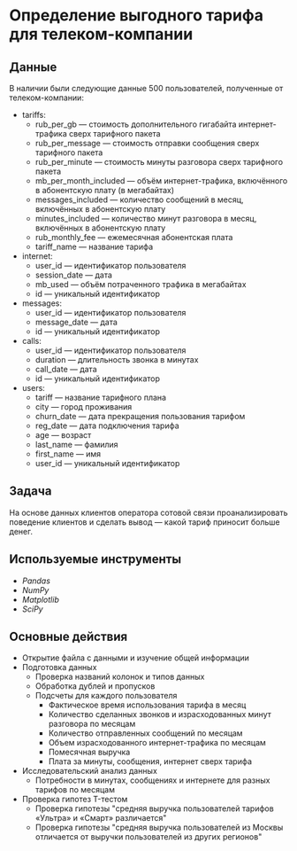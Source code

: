 # Определение выгодного тарифа для телеком-компании

## Данные

В наличии были следующие данные 500 пользователей, полученные от телеком-компании:
- tariffs:
    - rub_per_gb — стоимость дополнительного гигабайта интернет-трафика сверх тарифного пакета
    - rub_per_message — стоимость отправки сообщения сверх тарифного пакета
    - rub_per_minute — стоимость минуты разговора сверх тарифного пакета
    - mb_per_month_included — объём интернет-трафика, включённого в абонентскую плату (в мегабайтах)
    - messages_included — количество сообщений в месяц, включённых в абонентскую плату
    - minutes_included — количество минут разговора в месяц, включённых в абонентскую плату
    - rub_monthly_fee — ежемесячная абонентская плата
    - tariff_name — название тарифа
- internet:
    - user_id — идентификатор пользователя
    - session_date — дата
    - mb_used — объём потраченного трафика в мегабайтах
    - id — уникальный идентификатор
- messages:
    - user_id — идентификатор пользователя
    - message_date — дата
    - id — уникальный идентификатор
- calls:
    - user_id — идентификатор пользователя
    - duration — длительность звонка в минутах
    - call_date — дата
    - id — уникальный идентификатор
- users:
    - tariff — название тарифного плана
    - city — город проживания
    - churn_date — дата прекращения пользования тарифом
    - reg_date — дата подключения тарифа
    - age — возраст
    - last_name — фамилия
    - first_name — имя
    - user_id — уникальный идентификатор

## Задача

На основе данных клиентов оператора сотовой связи проанализировать поведение клиентов и сделать вывод — какой тариф приносит больше денег.

## Используемые инструменты
- *Pandas*
- *NumPy*
- *Matplotlib*
- *SciPy*

## Основные действия
- Открытие файла с данными и изучение общей информации
- Подготовка данных
    - Проверка названий колонок и типов данных
    - Обработка дублей и пропусков
    - Подсчеты для каждого пользователя
        - Фактическое время использования тарифа в месяц
        - Количество сделанных звонков и израсходованных минут разговора по месяцам
        - Количество отправленных сообщений по месяцам
        - Объем израсходованного интернет-трафика по месяцам
        - Помесячная выручка
        - Плата за минуты, сообщения, интернет сверх тарифа
- Исследовательский анализ данных
    - Потребности в минутах, сообщениях и интернете для разных тарифов по месяцам
- Проверка гипотез T-тестом
    - Проверка гипотезы "средняя выручка пользователей тарифов «Ультра» и «Смарт» различается"
    - Проверка гипотезы "средняя выручка пользователей из Москвы отличается от выручки пользователей из других регионов"